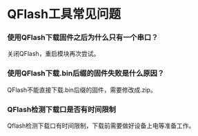 # QFlash工具常见问题

### **使用QFlash下载固件之后为什么只有一个串口？**

关闭QFlash，重启模块再次尝试。

### **使用QFlash下载.bin后缀的固件失败是什么原因？**

QFlash不能直接下载.bin后缀的固件，需要修改成.zip。

### **QFlash检测下载口是否有时间限制**

Qflash检测下载口有时间限制，下载前需要做好设备上电等准备工作。

